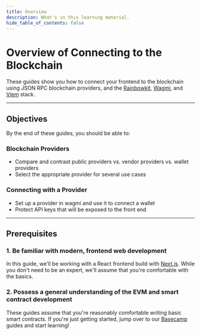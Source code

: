 ```yaml
---
title: Overview
description: What's in this learning material.
hide_table_of_contents: false
---
```


# Overview of Connecting to the Blockchain

These guides show you how to connect your frontend to the blockchain using JSON RPC blockchain providers, and the [Rainbowkit], [Wagmi], and [Viem] stack.

---

## Objectives

By the end of these guides, you should be able to:

### Blockchain Providers

- Compare and contrast public providers vs. vendor providers vs. wallet providers
- Select the appropriate provider for several use cases

### Connecting with a Provider

- Set up a provider in wagmi and use it to connect a wallet
- Protect API keys that will be exposed to the front end

---

## Prerequisites

### 1. Be familiar with modern, frontend web development

In this guide, we'll be working with a React frontend build with [Next.js]. While you don't need to be an expert, we'll assume that you're comfortable with the basics.

### 2. Possess a general understanding of the EVM and smart contract development

These guides assume that you're reasonably comfortable writing basic smart contracts. If you're just getting started, jump over to our [Basecamp] guides and start learning!

[Basecamp]: https://base.org/camp
[Next.js]: https://nextjs.org/
[Rainbowkit]: https://rainbowkit.com/
[Wagmi]: https://wagmi.sh/
[Viem]: https://viem.sh/
